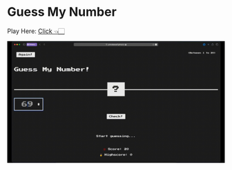 # Guess My Number

Play Here: <a href="https://project2.princebansal.tech/">Click 👈🏻</a>

<img alt="Game-demo" src="img/GuessMyNumGif.gif">
